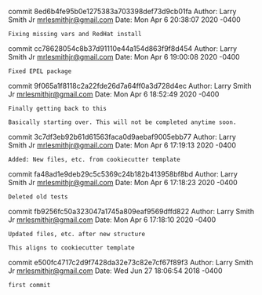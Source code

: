 commit 8ed6b4fe95b0e1275383a703398def73d9cb01fa
Author: Larry Smith Jr <mrlesmithjr@gmail.com>
Date:   Mon Apr 6 20:38:07 2020 -0400

    Fixing missing vars and RedHat install

commit cc78628054c8b37d91110e44a154d863f9f8d454
Author: Larry Smith Jr <mrlesmithjr@gmail.com>
Date:   Mon Apr 6 19:00:08 2020 -0400

    Fixed EPEL package

commit 9f065a1f8118c2a22fde26d7a64ff0a3d728d4ec
Author: Larry Smith Jr <mrlesmithjr@gmail.com>
Date:   Mon Apr 6 18:52:49 2020 -0400

    Finally getting back to this
    
    Basically starting over. This will not be completed anytime soon.

commit 3c7df3eb92b61d61563faca0d9aebaf9005ebb77
Author: Larry Smith Jr <mrlesmithjr@gmail.com>
Date:   Mon Apr 6 17:19:13 2020 -0400

    Added: New files, etc. from cookiecutter template

commit fa48ad1e9deb29c5c5369c24b182b413958bf8bd
Author: Larry Smith Jr <mrlesmithjr@gmail.com>
Date:   Mon Apr 6 17:18:23 2020 -0400

    Deleted old tests

commit fb9256fc50a323047a1745a809eaf9569dffd822
Author: Larry Smith Jr <mrlesmithjr@gmail.com>
Date:   Mon Apr 6 17:18:10 2020 -0400

    Updated files, etc. after new structure
    
    This aligns to cookiecutter template

commit e500fc4717c2d9f7428da32e73c82e7cf67f89f3
Author: Larry Smith Jr <mrlesmithjr@gmail.com>
Date:   Wed Jun 27 18:06:54 2018 -0400

    first commit
